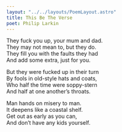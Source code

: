 ```yaml
---
layout: "../../layouts/PoemLayout.astro"
title: This Be The Verse
poet: Philip Larkin
---
```


They fuck you up, your mum and dad.  
They may not mean to, but they do.  
They fill you with the faults they had  
And add some extra, just for you.

But they were fucked up in their turn  
By fools in old-style hats and coats,  
Who half the time were soppy-stern  
And half at one another’s throats.

Man hands on misery to man.  
It deepens like a coastal shelf.  
Get out as early as you can,  
And don’t have any kids yourself.
